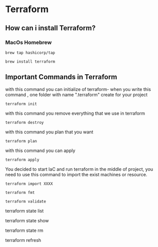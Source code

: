 # Terraform
## How can i install Terraform?
### MacOs Homebrew
```
brew tap hashicorp/tap
```
```
brew install terraform
```
## Important Commands in Terraform
with this command you can initialize of terraform- when you write this command , one folder with name ".terraform" create for your project
```
terraform init
```

with this command you remove everything that we use in terraform
```
terraform destroy
```

with this command you plan that you want
```
terraform plan
```
with this command you can apply
```
terraform apply
```
You decided to start IaC and run terraform in the middle of project, you need to use this command to import the exist machines or resource.
```
terraform import XXXX
```

```
terraform fmt
```
```
terraform validate
```

terraform state list

terraform state show

terraform state rm

terraform refresh

